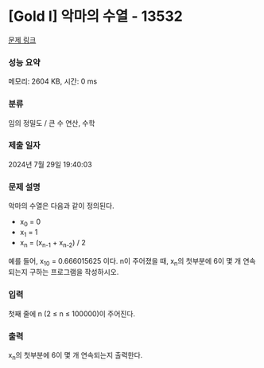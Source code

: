 # [Gold I] 악마의 수열 - 13532 

[문제 링크](https://www.acmicpc.net/problem/13532) 

### 성능 요약

메모리: 2604 KB, 시간: 0 ms

### 분류

임의 정밀도 / 큰 수 연산, 수학

### 제출 일자

2024년 7월 29일 19:40:03

### 문제 설명

<p>악마의 수열은 다음과 같이 정의된다.</p>

<ul>
	<li>x<sub>0</sub> = 0</li>
	<li>x<sub>1</sub> = 1</li>
	<li>x<sub>n</sub> = (x<sub>n-1</sub> + x<sub>n-2</sub>) / 2</li>
</ul>

<p>예를 들어, x<sub>10</sub> = 0.666015625 이다. n이 주어졌을 때, x<sub>n</sub>의 첫부분에 6이 몇 개 연속되는지 구하는 프로그램을 작성하시오.</p>

### 입력 

 <p>첫째 줄에 n (2 ≤ n ≤ 100000)이 주어진다.</p>

### 출력 

 <p>x<sub>n</sub>의 첫부분에 6이 몇 개 연속되는지 출력한다.</p>

